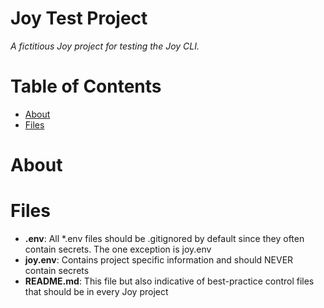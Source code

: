# Joy Test Project <!-- omit in toc -->

_A fictitious Joy project for testing the Joy CLI._

# Table of Contents <!-- omit in toc -->

- [About](#about)
- [Files](#files)

# About

# Files

- **.env**: All *.env files should be .gitignored by default since they often contain secrets. The one exception is joy.env
- **joy.env**: Contains project specific information and should NEVER contain secrets
- **README.md**: This file but also indicative of best-practice control files that should be in every Joy project
